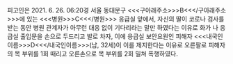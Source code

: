 피고인은 2021. 6. 26. 06:20경 서울 동대문구 <<<구아래주소>>>B<<</구아래주소>>>에 있는 <<<병원>>>C<<</병원>>> 응급실 앞에서, 자신의 딸이 코로나 검사를 받는 동안 병원 관계자가 아무런 대응 없이 기다리라는 말만 하였다는 이유로 화가 나 응급실 출입문을 손으로 두드리고 발로 차자, 이에 응급실 보안요원인 피해자 <<<내국인이름>>>D<<</내국인이름>>>(남, 32세)이 이를 제지한다는 이유로 오른팔로 피해자의 목 부위를 1회 때리고 오른손으로 목 부위를 2회 밀쳐 폭행하였다.